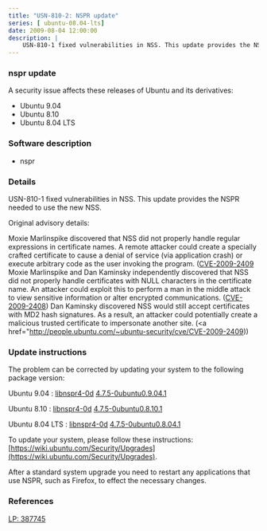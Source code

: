 ```yaml
---
title: "USN-810-2: NSPR update"
series: [ ubuntu-08.04-lts]
date: 2009-08-04 12:00:00
description: |
    USN-810-1 fixed vulnerabilities in NSS. This update provides the NSPR needed to use the new NSS.
--- 
```

 
### nspr update

A security issue affects these releases of Ubuntu and its derivatives:

* Ubuntu 9.04
* Ubuntu 8.10
* Ubuntu 8.04 LTS

### Software description

* nspr 

### Details

USN-810-1 fixed vulnerabilities in NSS. This update provides the NSPR needed to use the new NSS.

Original advisory details:

 Moxie Marlinspike discovered that NSS did not properly handle regular expressions in certificate names. A remote attacker could create a specially crafted certificate to cause a denial of service (via application crash) or execute arbitrary code as the user invoking the program. ([CVE-2009-2409](http://people.ubuntu.com/~ubuntu-security/cve/CVE-2009-2404">CVE-2009-2404</a>) Moxie Marlinspike and Dan Kaminsky independently discovered that NSS did not properly handle certificates with NULL characters in the certificate name. An attacker could exploit this to perform a man in the middle attack to view sensitive information or alter encrypted communications. (<a href="http://people.ubuntu.com/~ubuntu-security/cve/CVE-2009-2408">CVE-2009-2408</a>) Dan Kaminsky discovered NSS would still accept certificates with MD2 hash signatures. As a result, an attacker could potentially create a malicious trusted certificate to impersonate another site. (<a href="http://people.ubuntu.com/~ubuntu-security/cve/CVE-2009-2409)) 

### Update instructions

The problem can be corrected by updating your system to the following package version:

Ubuntu 9.04
 : [libnspr4-0d](https://launchpad.net/ubuntu/+source/nspr) <span> [4.7.5-0ubuntu0.9.04.1](https://launchpad.net/ubuntu/+source/nspr/4.7.5-0ubuntu0.9.04.1) </span> 

Ubuntu 8.10
 : [libnspr4-0d](https://launchpad.net/ubuntu/+source/nspr) <span> [4.7.5-0ubuntu0.8.10.1](https://launchpad.net/ubuntu/+source/nspr/4.7.5-0ubuntu0.8.10.1) </span> 

Ubuntu 8.04 LTS
 : [libnspr4-0d](https://launchpad.net/ubuntu/+source/nspr) <span> [4.7.5-0ubuntu0.8.04.1](https://launchpad.net/ubuntu/+source/nspr/4.7.5-0ubuntu0.8.04.1) </span> 

To update your system, please follow these instructions: [https://wiki.ubuntu.com/Security/Upgrades](https://wiki.ubuntu.com/Security/Upgrades).

After a standard system upgrade you need to restart any applications that use NSPR, such as Firefox, to effect the necessary changes. 

### References

 [LP: 387745](https://launchpad.net/bugs/387745)
 
